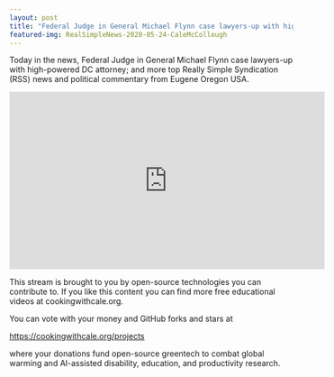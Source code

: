 ```yaml
---
layout: post
title: "Federal Judge in General Michael Flynn case lawyers-up with high-powered DC attorney"
featured-img: RealSimpleNews-2020-05-24-CaleMcCollough
---
```


Today in the news, Federal Judge in General Michael Flynn case lawyers-up with high-powered DC attorney; and more top Really Simple Syndication (RSS) news and political commentary from Eugene Oregon USA.

<iframe width="560" height="315" src="https://www.youtube.com/embed/L0hVxrf6qM0" frameborder="0" allow="accelerometer; autoplay; encrypted-media; gyroscope; picture-in-picture" allowfullscreen></iframe>

This stream is brought to you by open-source technologies you can contribute to. If you like this content you can find more free educational videos at cookingwithcale.org.

You can vote with your money and GitHub forks and stars at 

https://cookingwithcale.org/projects

where your donations fund open-source greentech to combat global warming and AI-assisted disability, education, and productivity research.
